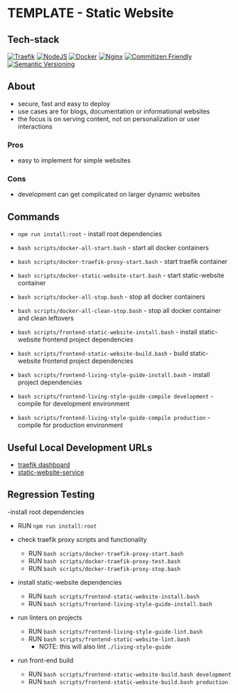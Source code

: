 # TEMPLATE - Static Website

## Tech-stack

[![Traefik](https://img.shields.io/badge/Traefik-v2-green)](https://traefik.io/)
[![NodeJS](https://img.shields.io/badge/NodeJS-14.19.1-green)](https://nodejs.org/docs/latest-v14.x/api/)
[![Docker](https://img.shields.io/badge/Docker-20-blue)](https://docs.docker.com/release-notes/)
[![Nginx](https://img.shields.io/badge/Nginx-1.21.6-green)](https://www.nginx.com/)
[![Commitizen Friendly](https://img.shields.io/badge/commitizen-friendly-brightgreen.svg)](http://commitizen.github.io/cz-cli/)
[![Semantic Versioning](https://img.shields.io/badge/Semantic%20Versioning-2.0.0-green)](https://semver.org/spec/v2.0.0.html)

## About

- secure, fast and easy to deploy
- use cases are for blogs, documentation or informational websites
- the focus is on serving content, not on personalization or user interactions

### Pros

- easy to implement for simple websites

### Cons

- development can get complicated on larger dynamic websites

## Commands

- `npm run install:root` - install root dependencies

- `bash scripts/docker-all-start.bash` - start all docker containers
- `bash scripts/docker-traefik-proxy-start.bash` - start traefik container
- `bash scripts/docker-static-website-start.bash` - start static-website container

- `bash scripts/docker-all-stop.bash` - stop all docker containers
- `bash scripts/docker-all-clean-stop.bash` - stop all docker container and clean leftovers

- `bash scripts/frontend-static-website-install.bash` - install static-website frontend project dependencies
- `bash scripts/frontend-static-website-build.bash` - build static-website frontend project dependencies

- `bash scripts/frontend-living-style-guide-install.bash` - install project dependencies
- `bash scripts/frontend-living-style-guide-compile development` - compile for development environment
- `bash scripts/frontend-living-style-guide-compile production` - compile for production environment

## Useful Local Development URLs

- [traefik dashboard](http://localhost:8080/dashboard)
- [static-website-service](https://nginx-static-website-server.localhost/)

## Regression Testing

-install root dependencies

- RUN `npm run install:root`

- check traefik proxy scripts and functionality

  - RUN `bash scripts/docker-traefik-proxy-start.bash`
  - RUN `bash scripts/docker-traefik-proxy-test.bash `
  - RUN `bash scripts/docker-traefik-proxy-stop.bash`

- install static-website dependencies

  - RUN `bash scripts/frontend-static-website-install.bash`
  - RUN `bash scripts/frontend-living-style-guide-install.bash`

- run linters on projects

  - RUN `bash scripts/frontend-living-style-guide-lint.bash`
  - RUN `bash scripts/frontend-static-website-lint.bash`
    - NOTE: this will also lint `./living-style-guide`

- run front-end build
  - RUN `bash scripts/frontend-static-website-build.bash development`
  - RUN `bash scripts/frontend-static-website-build.bash production`
